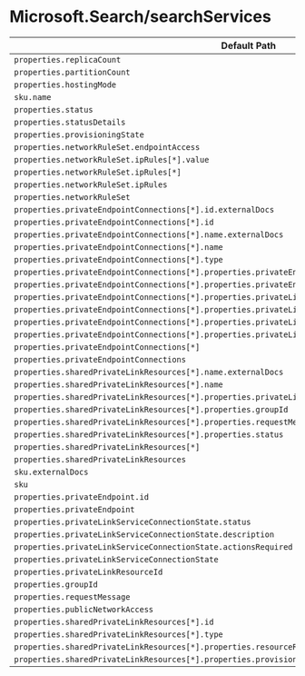 # Microsoft.Search/searchServices

| Default Path | Alias |
|---|---|
| `properties.replicaCount` | `Microsoft.Search/searchServices/replicaCount` |
| `properties.partitionCount` | `Microsoft.Search/searchServices/partitionCount` |
| `properties.hostingMode` | `Microsoft.Search/searchServices/hostingMode` |
| `sku.name` | `Microsoft.Search/searchServices/sku.name` |
| `properties.status` | `Microsoft.Search/searchServices/status` |
| `properties.statusDetails` | `Microsoft.Search/searchServices/statusDetails` |
| `properties.provisioningState` | `Microsoft.Search/searchServices/provisioningState` |
| `properties.networkRuleSet.endpointAccess` | `Microsoft.Search/searchServices/networkRuleSet.endpointAccess` |
| `properties.networkRuleSet.ipRules[*].value` | `Microsoft.Search/searchServices/networkRuleSet.ipRules[*].value` |
| `properties.networkRuleSet.ipRules[*]` | `Microsoft.Search/searchServices/networkRuleSet.ipRules[*]` |
| `properties.networkRuleSet.ipRules` | `Microsoft.Search/searchServices/networkRuleSet.ipRules` |
| `properties.networkRuleSet` | `Microsoft.Search/searchServices/networkRuleSet` |
| `properties.privateEndpointConnections[*].id.externalDocs` | `Microsoft.Search/searchServices/privateEndpointConnections[*].id.externalDocs` |
| `properties.privateEndpointConnections[*].id` | `Microsoft.Search/searchServices/privateEndpointConnections[*].id` |
| `properties.privateEndpointConnections[*].name.externalDocs` | `Microsoft.Search/searchServices/privateEndpointConnections[*].name.externalDocs` |
| `properties.privateEndpointConnections[*].name` | `Microsoft.Search/searchServices/privateEndpointConnections[*].name` |
| `properties.privateEndpointConnections[*].type` | `Microsoft.Search/searchServices/privateEndpointConnections[*].type` |
| `properties.privateEndpointConnections[*].properties.privateEndpoint.id` | `Microsoft.Search/searchServices/privateEndpointConnections[*].privateEndpoint.id` |
| `properties.privateEndpointConnections[*].properties.privateEndpoint` | `Microsoft.Search/searchServices/privateEndpointConnections[*].privateEndpoint` |
| `properties.privateEndpointConnections[*].properties.privateLinkServiceConnectionState.status` | `Microsoft.Search/searchServices/privateEndpointConnections[*].privateLinkServiceConnectionState.status` |
| `properties.privateEndpointConnections[*].properties.privateLinkServiceConnectionState.description` | `Microsoft.Search/searchServices/privateEndpointConnections[*].privateLinkServiceConnectionState.description` |
| `properties.privateEndpointConnections[*].properties.privateLinkServiceConnectionState.actionsRequired` | `Microsoft.Search/searchServices/privateEndpointConnections[*].privateLinkServiceConnectionState.actionsRequired` |
| `properties.privateEndpointConnections[*].properties.privateLinkServiceConnectionState` | `Microsoft.Search/searchServices/privateEndpointConnections[*].privateLinkServiceConnectionState` |
| `properties.privateEndpointConnections[*]` | `Microsoft.Search/searchServices/privateEndpointConnections[*]` |
| `properties.privateEndpointConnections` | `Microsoft.Search/searchServices/privateEndpointConnections` |
| `properties.sharedPrivateLinkResources[*].name.externalDocs` | `Microsoft.Search/searchServices/sharedPrivateLinkResources[*].name.externalDocs` |
| `properties.sharedPrivateLinkResources[*].name` | `Microsoft.Search/searchServices/sharedPrivateLinkResources[*].name` |
| `properties.sharedPrivateLinkResources[*].properties.privateLinkResourceId` | `Microsoft.Search/searchServices/sharedPrivateLinkResources[*].privateLinkResourceId` |
| `properties.sharedPrivateLinkResources[*].properties.groupId` | `Microsoft.Search/searchServices/sharedPrivateLinkResources[*].groupId` |
| `properties.sharedPrivateLinkResources[*].properties.requestMessage` | `Microsoft.Search/searchServices/sharedPrivateLinkResources[*].requestMessage` |
| `properties.sharedPrivateLinkResources[*].properties.status` | `Microsoft.Search/searchServices/sharedPrivateLinkResources[*].status` |
| `properties.sharedPrivateLinkResources[*]` | `Microsoft.Search/searchServices/sharedPrivateLinkResources[*]` |
| `properties.sharedPrivateLinkResources` | `Microsoft.Search/searchServices/sharedPrivateLinkResources` |
| `sku.externalDocs` | `Microsoft.Search/searchServices/sku.externalDocs` |
| `sku` | `Microsoft.Search/searchServices/sku` |
| `properties.privateEndpoint.id` | `Microsoft.Search/searchServices/privateEndpointConnections.privateEndpoint.id` |
| `properties.privateEndpoint` | `Microsoft.Search/searchServices/privateEndpointConnections.privateEndpoint` |
| `properties.privateLinkServiceConnectionState.status` | `Microsoft.Search/searchServices/privateEndpointConnections.privateLinkServiceConnectionState.status` |
| `properties.privateLinkServiceConnectionState.description` | `Microsoft.Search/searchServices/privateEndpointConnections.privateLinkServiceConnectionState.description` |
| `properties.privateLinkServiceConnectionState.actionsRequired` | `Microsoft.Search/searchServices/privateEndpointConnections.privateLinkServiceConnectionState.actionsRequired` |
| `properties.privateLinkServiceConnectionState` | `Microsoft.Search/searchServices/privateEndpointConnections.privateLinkServiceConnectionState` |
| `properties.privateLinkResourceId` | `Microsoft.Search/searchServices/sharedPrivateLinkResources.privateLinkResourceId` |
| `properties.groupId` | `Microsoft.Search/searchServices/sharedPrivateLinkResources.groupId` |
| `properties.requestMessage` | `Microsoft.Search/searchServices/sharedPrivateLinkResources.requestMessage` |
| `properties.publicNetworkAccess` | `Microsoft.Search/searchServices/publicNetworkAccess` |
| `properties.sharedPrivateLinkResources[*].id` | `Microsoft.Search/searchServices/sharedPrivateLinkResources[*].id` |
| `properties.sharedPrivateLinkResources[*].type` | `Microsoft.Search/searchServices/sharedPrivateLinkResources[*].type` |
| `properties.sharedPrivateLinkResources[*].properties.resourceRegion` | `Microsoft.Search/searchServices/sharedPrivateLinkResources[*].resourceRegion` |
| `properties.sharedPrivateLinkResources[*].properties.provisioningState` | `Microsoft.Search/searchServices/sharedPrivateLinkResources[*].provisioningState` |

